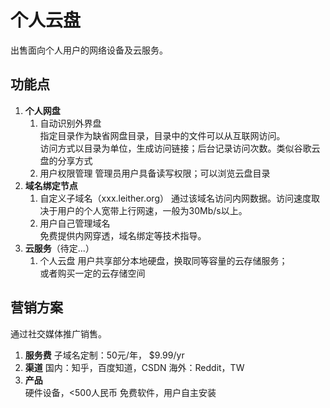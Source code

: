 # 个人云盘
出售面向个人用户的网络设备及云服务。  

## 功能点
1. **个人网盘**
    1. 自动识别外界盘  
     指定目录作为缺省网盘目录，目录中的文件可以从互联网访问。  
     访问方式以目录为单位，生成访问链接；后台记录访问次数。类似谷歌云盘的分享方式
    2. 用户权限管理
     管理员用户具备读写权限；可以浏览云盘目录  
2. **域名绑定节点**
    1. 自定义子域名（xxx.leither.org）
     通过该域名访问内网数据。访问速度取决于用户的个人宽带上行网速，一般为30Mb/s以上。  
    2. 用户自己管理域名  
     免费提供内网穿透，域名绑定等技术指导。
3. **云服务**（待定...）
    1. 个人云盘
     用户共享部分本地硬盘，换取同等容量的云存储服务；  
     或者购买一定的云存储空间

## 营销方案
通过社交媒体推广销售。  
1. **服务费**
 子域名定制：50元/年， $9.99/yr  
2. **渠道**
 国内：知乎，百度知道，CSDN
 海外：Reddit，TW
3. **产品**  
 硬件设备，<500人民币
 免费软件，用户自主安装